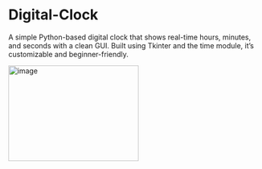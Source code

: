 # Digital-Clock
A simple Python-based digital clock that shows real-time hours, minutes, and seconds with a clean GUI. Built using Tkinter and the time module, it’s customizable and beginner-friendly.

<img width="259" height="190" alt="image" src="https://github.com/user-attachments/assets/9a66b1d7-b9fc-4d9b-b80f-06346881c679" />
